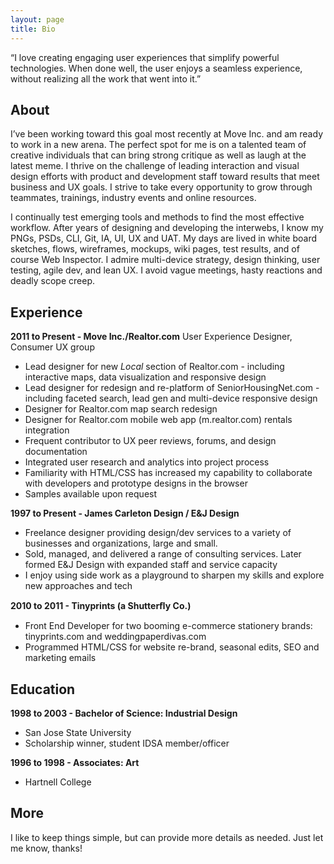 ```yaml
---
layout: page
title: Bio
---
```


<p class="message">
  “I love creating engaging user experiences that simplify powerful technologies. When done well, the user enjoys a seamless experience, without realizing all the work that went into it.” 
</p>

## About

I’ve been working toward this goal most recently at Move Inc. and am ready to work in a new arena. The perfect spot for me is on a talented team of creative individuals that can bring strong critique as well as laugh at the latest meme. I thrive on the challenge of leading interaction and visual design efforts with product and development staff toward results that meet business and UX goals. I strive to take every opportunity to grow through teammates, trainings, industry events and online resources.

I continually test emerging tools and methods to find the most effective workflow. After years of designing and developing the interwebs, I know my PNGs, PSDs, CLI, Git, IA, UI, UX and UAT. My days are lived in white board sketches, flows, wireframes, mockups, wiki pages, test results, and of course Web Inspector. I admire multi-device strategy, design thinking, user testing, agile dev, and lean UX. I avoid vague meetings, hasty reactions and deadly scope creep.


## Experience

**2011 to Present - Move Inc./Realtor.com**
User Experience Designer, Consumer UX group 
- Lead designer for new *Local* section of Realtor.com - including interactive maps, data visualization and responsive design
- Lead designer for redesign and re-platform of SeniorHousingNet.com - including faceted search, lead gen and multi-device responsive design
- Designer for Realtor.com map search redesign
- Designer for Realtor.com mobile web app (m.realtor.com) rentals integration
- Frequent contributor to UX peer reviews, forums, and design documentation
- Integrated user research and analytics into project process
- Familiarity with HTML/CSS has increased my capability to collaborate with developers and prototype designs in the browser
- Samples available upon request

**1997 to Present - James Carleton Design / E&J Design**

- Freelance designer providing design/dev services to a variety of businesses and organizations, large and small.
- Sold, managed, and delivered a range of consulting services. Later formed E&J Design with expanded staff and service capacity
- I enjoy using side work as a playground to sharpen my skills and explore new approaches and tech

**2010 to 2011 - Tinyprints (a Shutterﬂy Co.)**

- Front End Developer for two booming e-commerce stationery brands: tinyprints.com and weddingpaperdivas.com
- Programmed HTML/CSS for website re-brand, seasonal edits, SEO and marketing emails


## Education

**1998 to 2003 - Bachelor of Science: Industrial Design**

- San Jose State University
- Scholarship winner, student IDSA member/officer

**1996 to 1998 - Associates: Art**

- Hartnell College


## More
 
I like to keep things simple, but can provide more details as needed. Just let me know, thanks!
